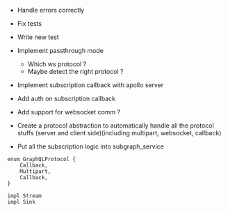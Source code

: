 + Handle errors correctly
+ Fix tests
+ Write new test
+ Implement passthrough mode
    - Which ws protocol ?
    - Maybe detect the right protocol ?
+ Implement subscription callback with apollo server
+ Add auth on subscription callback
+ Add support for websocket comm ?
+ Create a protocol abstraction to automatically handle all the protocol stuffs (server and client side)(including multipart, websocket, callback)


+ Put all the subscription logic into subgraph_service

```
enum GraphQLProtocol {
    Callback,
    Multipart,
    Callback,
}

impl Stream
impl Sink